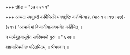 +++
title = "३७१ २११"

+++
अन्यदा स्वगुरुरौ कर्मिभिरपि भगवद्दृष्टिः कर्त्तव्येत्याह, (भा० ११।१७।२७)- 

(२११) "आचार्य मां विजानीयान्नावमन्येत कर्हिचित् । 

न मर्त्यबुद्धयासूयेत सर्वदेवमयो गुरुः ॥ " ६२७॥ 

ब्रह्मचारिधर्मान्तः पठितमिदम् ॥ श्रीभगवान् ॥ 
